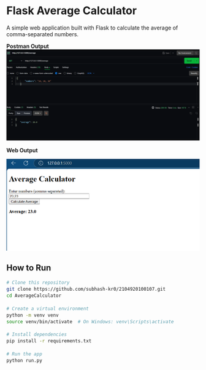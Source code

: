 # Flask Average Calculator

A simple web application built with Flask to calculate the average of comma-separated numbers.

**Postman Output**
![Postman Output](AverageCalculator/static/postman.png)

**Web Output**

![Web Image](AverageCalculator/static/web.png)


## How to Run

```bash
# Clone this repository
git clone https://github.com/subhash-kr0/2104920100107.git
cd AverageCalculator

# Create a virtual environment
python -m venv venv
source venv/bin/activate  # On Windows: venv\Scripts\activate

# Install dependencies
pip install -r requirements.txt

# Run the app
python run.py
